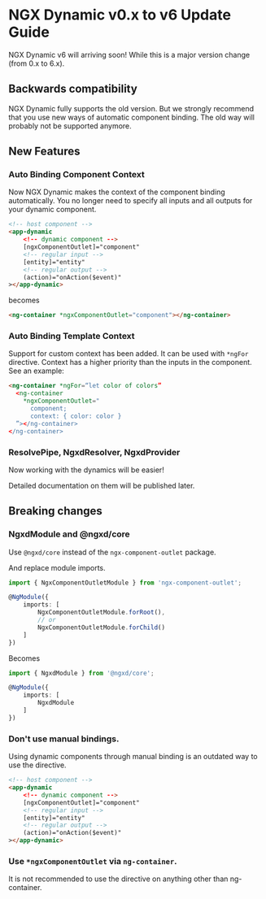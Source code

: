 # NGX Dynamic v0.x to v6 Update Guide
 
NGX Dynamic v6 will arriving soon! While this is a major version change (from 0.x to 6.x).

## Backwards compatibility

NGX Dynamic fully supports the old version.
But we strongly recommend that you use new ways of automatic component binding.
The old way will probably not be supported anymore.

## New Features

### Auto Binding Component Context

Now NGX Dynamic makes the context of the component binding automatically.
You no longer need to specify all inputs and all outputs for your dynamic component.

```html
<!-- host component -->
<app-dynamic
    <!-- dynamic component -->
    [ngxComponentOutlet]="component"
    <!-- regular input -->
    [entity]="entity"
    <!-- regular output -->
    (action)="onAction($event)"
></app-dynamic>
```

becomes

```html
<ng-container *ngxComponentOutlet="component"></ng-container>
```

### Auto Binding Template Context

Support for custom context has been added. It can be used with `*ngFor` directive.
Context has a higher priority than the inputs in the component.
See an example:
```html
<ng-container *ngFor=“let color of colors”
  <ng-container
    *ngxComponentOutlet="
      component;
      context: { color: color }
  ”></ng-container>
</ng-container>
```

### ResolvePipe, NgxdResolver, NgxdProvider

Now working with the dynamics will be easier!

Detailed documentation on them will be published later.

## Breaking changes

### NgxdModule and @ngxd/core

Use `@ngxd/core` instead of the `ngx-component-outlet` package.

And replace module imports.
```typescript
import { NgxComponentOutletModule } from 'ngx-component-outlet';

@NgModule({
    imports: [
        NgxComponentOutletModule.forRoot(),
        // or
        NgxComponentOutletModule.forChild()
    ]
})
```

Becomes
```typescript
import { NgxdModule } from '@ngxd/core';

@NgModule({
    imports: [
        NgxdModule
    ]
})
```

### Don't use manual bindings.

Using dynamic components through manual binding is an outdated way to use the directive.
```html
<!-- host component -->
<app-dynamic
    <!-- dynamic component -->
    [ngxComponentOutlet]="component"
    <!-- regular input -->
    [entity]="entity"
    <!-- regular output -->
    (action)="onAction($event)"
></app-dynamic>
```

### Use `*ngxComponentOutlet` via `ng-container`.

It is not recommended to use the directive on anything other than ng-container.

